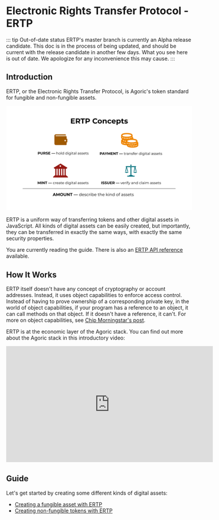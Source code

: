 # Electronic Rights Transfer Protocol - ERTP

::: tip Out-of-date status
ERTP's master branch is currently an Alpha release candidate. This doc
is in the process of being updated, and should be current with
the release candidate in another few days. What you see here is out of
date. We apologize for any inconvenience this may cause. 
:::

## Introduction

ERTP, or the Electronic Rights Transfer Protocol, is Agoric's token
standard for fungible and non-fungible assets.

![ERTP Foundations](./assets/ertp-foundations.svg)

ERTP is a uniform way of transferring tokens and other digital assets in JavaScript. All kinds of digital assets can be easily created, but importantly, they can be transferred in exactly the same ways, with exactly the same security properties.

You are currently reading the guide. There is also an [ERTP API reference](/ertp/api/) available.

## How It Works

ERTP itself doesn't have any concept of cryptography or account addresses.
Instead, it uses object capabilities to enforce access control.
Instead of having to prove ownership of a corresponding private key,
in the world of object capabilities, if your program has a reference
to an object, it can call methods on that object. If it doesn't have a
reference, it can't. For more on object capabilities, see [Chip
Morningstar's
post](http://habitatchronicles.com/2017/05/what-are-capabilities/).

ERTP is at the economic layer of the Agoric stack. You can find out
more about the Agoric stack in this introductory video:
<iframe width="560" height="315" src="https://www.youtube.com/embed/52SgGFpWjsY" frameborder="0" allow="accelerometer; autoplay; encrypted-media; gyroscope; picture-in-picture" allowfullscreen></iframe>


## Guide

Let's get started by creating some different kinds of digital assets:
- [Creating a fungible asset with ERTP](./create-fungible-erights.md)
- [Creating non-fungible tokens with ERTP](./create-non-fungible-tokens.md)

